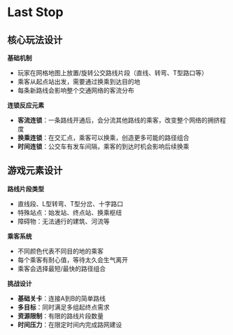 # Last Stop

## 核心玩法设计

**基础机制**

-   玩家在网格地图上放置/旋转公交路线片段（直线、转弯、T型路口等）
-   乘客从起点站出发，需要通过换乘到达目的地
-   每条新路线会影响整个交通网络的客流分布

**连锁反应元素**

-   **客流连锁**：一条路线开通后，会分流其他路线的乘客，改变整个网络的拥挤程度
-   **换乘连锁**：在交汇点，乘客可以换乘，创造更多可能的路径组合
-   **时间连锁**：公交车有发车间隔，乘客的到达时机会影响后续换乘

## 游戏元素设计

**路线片段类型**

-   直线段、L型转弯、T型分岔、十字路口
-   特殊站点：始发站、终点站、换乘枢纽
-   障碍物：无法通行的建筑、河流等

**乘客系统**

-   不同颜色代表不同目的地的乘客
-   每个乘客有耐心值，等待太久会生气离开
-   乘客会选择最短/最快的路径组合

**挑战设计**

-   **基础关卡**：连接A到B的简单路线
-   **多目标**：同时满足多组起终点需求
-   **资源限制**：有限的路线片段数量
-   **时间压力**：在限定时间内完成路网建设




